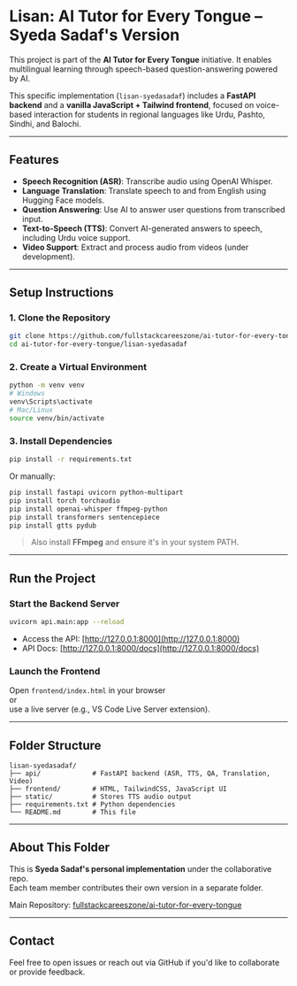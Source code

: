 #  Lisan: AI Tutor for Every Tongue – Syeda Sadaf's Version

This project is part of the **AI Tutor for Every Tongue** initiative. It enables multilingual learning through speech-based question-answering powered by AI.

This specific implementation (`lisan-syedasadaf`) includes a **FastAPI backend** and a **vanilla JavaScript + Tailwind frontend**, focused on voice-based interaction for students in regional languages like Urdu, Pashto, Sindhi, and Balochi.

---

##  Features

-  **Speech Recognition (ASR)**: Transcribe audio using OpenAI Whisper.
-  **Language Translation**: Translate speech to and from English using Hugging Face models.
-  **Question Answering**: Use AI to answer user questions from transcribed input.
-  **Text-to-Speech (TTS)**: Convert AI-generated answers to speech, including Urdu voice support.
-  **Video Support**: Extract and process audio from videos (under development).

---

##  Setup Instructions

### 1. Clone the Repository

```bash
git clone https://github.com/fullstackcareeszone/ai-tutor-for-every-tongue.git
cd ai-tutor-for-every-tongue/lisan-syedasadaf
```

### 2. Create a Virtual Environment

```bash
python -m venv venv
# Windows
venv\Scripts\activate
# Mac/Linux
source venv/bin/activate
```

### 3. Install Dependencies

```bash
pip install -r requirements.txt
```

Or manually:

```bash
pip install fastapi uvicorn python-multipart
pip install torch torchaudio
pip install openai-whisper ffmpeg-python
pip install transformers sentencepiece
pip install gtts pydub
```

>  Also install **FFmpeg** and ensure it's in your system PATH.

---

##  Run the Project

### Start the Backend Server

```bash
uvicorn api.main:app --reload
```

- Access the API: [http://127.0.0.1:8000](http://127.0.0.1:8000)
- API Docs: [http://127.0.0.1:8000/docs](http://127.0.0.1:8000/docs)

### Launch the Frontend

Open `frontend/index.html` in your browser  
or  
use a live server (e.g., VS Code Live Server extension).

---

##  Folder Structure

```
lisan-syedasadaf/
├── api/             # FastAPI backend (ASR, TTS, QA, Translation, Video)
├── frontend/        # HTML, TailwindCSS, JavaScript UI
├── static/          # Stores TTS audio output
├── requirements.txt # Python dependencies
└── README.md        # This file
```

---

##  About This Folder

This is **Syeda Sadaf's personal implementation** under the collaborative repo.  
Each team member contributes their own version in a separate folder.

Main Repository: [fullstackcareeszone/ai-tutor-for-every-tongue](https://github.com/fullstackcareeszone/ai-tutor-for-every-tongue)

---

##  Contact

Feel free to open issues or reach out via GitHub if you'd like to collaborate or provide feedback.

